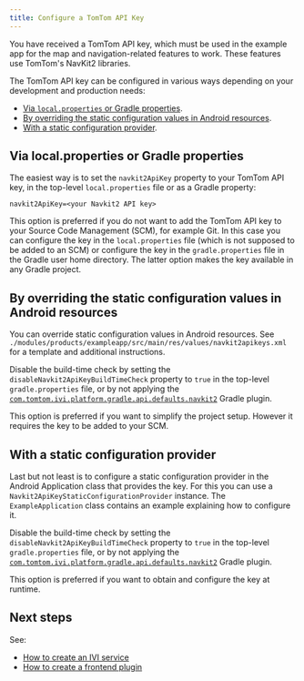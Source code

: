 ```yaml
---
title: Configure a TomTom API Key
---
```


You have received a TomTom API key, which must be used in the example app for the map and
navigation-related features to work. These features use TomTom's NavKit2 libraries.

The TomTom API key can be configured in various ways depending on your development and production
needs:

- [Via `local.properties` or Gradle properties](#via-localproperties-or-gradle-properties).
- [By overriding the static configuration values in Android resources](#by-overriding-the-static-configuration-values-in-android-resources).
- [With a static configuration provider](#with-a-static-configuration-provider).

## Via local.properties or Gradle properties

The easiest way is to set the `navkit2ApiKey` property to your TomTom API key,
in the top-level `local.properties` file or as a Gradle property:

`navkit2ApiKey=<your Navkit2 API key>`

This option is preferred if you do not want to add the TomTom API key to your Source Code Management
(SCM), for example Git. In this case you can configure the key in the `local.properties` file (which
is not supposed to be added to an SCM) or configure the key in the `gradle.properties` file in the
Gradle user home directory. The latter option makes the key available in any Gradle project.

## By overriding the static configuration values in Android resources

You can override static configuration values in Android resources. See
`./modules/products/exampleapp/src/main/res/values/navkit2apikeys.xml` for a template and additional
instructions.

Disable the build-time check by setting the `disableNavkit2ApiKeyBuildTimeCheck` property to `true`
in the top-level `gradle.properties` file, or by not applying the
[`com.tomtom.ivi.platform.gradle.api.defaults.navkit2`](TTIVI_INDIGO_GRADLEPLUGINS_API) Gradle
plugin.

This option is preferred if you want to simplify the project setup. However it requires the key to
be added to your SCM.

## With a static configuration provider

Last but not least is to configure a static configuration provider in the Android Application class
that provides the key. For this you can use a `Navkit2ApiKeyStaticConfigurationProvider` instance.
The `ExampleApplication` class contains an example explaining how to configure it.

Disable the build-time check by setting the `disableNavkit2ApiKeyBuildTimeCheck` property to `true`
in the top-level `gradle.properties` file, or by not applying the
[`com.tomtom.ivi.platform.gradle.api.defaults.navkit2`](TTIVI_INDIGO_GRADLEPLUGINS_API) Gradle 
plugin.

This option is preferred if you want to obtain and configure the key at runtime.

## Next steps

See:

- [How to create an IVI service](/indigo/documentation/tutorials-and-examples/basics/create-an-ivi-service)
- [How to create a frontend plugin](/indigo/documentation/tutorials-and-examples/basics/create-a-frontend-plugin)

